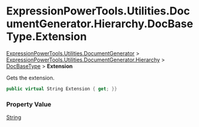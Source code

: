 ﻿# ExpressionPowerTools.Utilities.DocumentGenerator.Hierarchy.DocBaseType.Extension

[ExpressionPowerTools.Utilities.DocumentGenerator](ExpressionPowerTools.Utilities.DocumentGenerator.a.md) > [ExpressionPowerTools.Utilities.DocumentGenerator.Hierarchy](ExpressionPowerTools.Utilities.DocumentGenerator.Hierarchy.n.md) > [DocBaseType](ExpressionPowerTools.Utilities.DocumentGenerator.Hierarchy.DocBaseType.cs.md) > **Extension**

Gets the extension.

```csharp
public virtual String Extension { get; }}
```

### Property Value

 [String](https://docs.microsoft.com/dotnet/api/system.string) 

